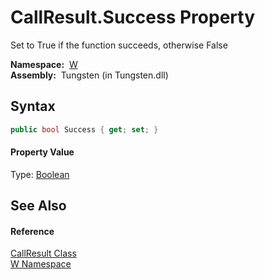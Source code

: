 CallResult.Success Property
===========================
  Set to True if the function succeeds, otherwise False

  **Namespace:**  [W][1]  
  **Assembly:**  Tungsten (in Tungsten.dll)

Syntax
------

```csharp
public bool Success { get; set; }
```

#### Property Value
Type: [Boolean][2]

See Also
--------

#### Reference
[CallResult Class][3]  
[W Namespace][1]  

[1]: ../README.md
[2]: http://msdn.microsoft.com/en-us/library/a28wyd50
[3]: README.md